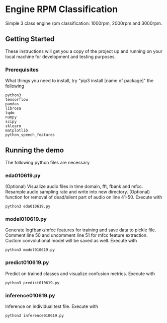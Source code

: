 # Engine RPM Classification

Simple 3 class engine rpm classification: 1000rpm, 2000rpm and 3000rpm.

## Getting Started

These instructions will get you a copy of the project up and running on your local machine for development and testing purposes.

### Prerequisites

What things you need to install, try "pip3 install [name of package]" the following

```
python3
tensorflow
pandas
librosa
tqdm
numpy
scipy
sklearn
matplotlib
python_speech_features
```

## Running the demo

The following python files are necessary

### eda010619.py

(Optional) Visualize audio files in time domain, fft, fbank and mfcc.
Resample audio sampling rate and write into new directory. 
(Optional) function for removal of dead/silent part of audio on line 41-50. 
Execute with

```
python3 eda010619.py
```

### model010619.py

Generate logfbank/mfcc features for training and save data to pickle file. 
Comment line 50 and uncomment line 51 for mfcc feature extraction.
Custom convolutional model will be saved as well.
Execute with

```
python3 model010619.py
```

### predict010619.py

Predict on trained classes and visualize confusion metrics.
Execute with

```
python3 predict010619.py
```

### inference010619.py

Inference on individual test file.
Execute with

```
python3 inference010619.py
```